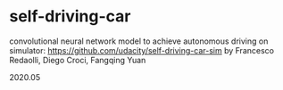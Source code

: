 # self-driving-car
convolutional neural network model to achieve autonomous driving on simulator: https://github.com/udacity/self-driving-car-sim
by Francesco Redaolli, Diego Croci, Fangqing Yuan

2020.05
